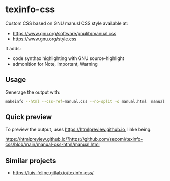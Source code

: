 # texinfo-css

Custom CSS based on GNU manusl CSS style available at: 
- https://www.gnu.org/software/gnulib/manual.css
- https://www.gnu.org/style.css 


It adds: 
 - code synthax highlighting with GNU source-highlight
 - admonition for Note, Important, Warning
 
## Usage 
Generage the output with:

```bash
makeinfo --html --css-ref=manual.css --no-split -o manual.html  manual.texi
```

## Quick preview
To preview the output, uses https://htmlpreview.github.io, linke being:

<https://htmlpreview.github.io/?https://github.com/secomi/texinfo-css/blob/main/manual-css-html/manual.html>


## Similar projects
- <https://luis-felipe.gitlab.io/texinfo-css/>
